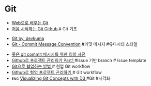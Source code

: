 # Git
+ <a href="https://learngitbranching.js.org/index.html?demo"> Web으로 배우는 Git </a>
+ <a href="https://github.com/ossdevforum/git-starter"> 처음 시작하는 Git Github </a> # Git 기초
- [Git by. devkuma](http://www.devkuma.com/books/12)
- [Git - Commit Message Convention](htts://walbatrossw.github.io/git/2019/03/10/git-commit-message-convention.html)  #커밋 메시지 #유다시티 스타일
+ <a href="https://blog.ull.im/engineering/2019/03/10/logs-on-git.html">좋은 git commit 메시지를 위한 영어 사전</a>
+ <a href="https://cheese10yun.github.io/github-proejct/"> Github로 프로젝트 관리하기 Part1 </a> #Issue 기반 branch # Issue template
+ <a href="https://ryan-han.com/post/etc/gitflow/"> Git으로 협업하는 방법 </a> # 현업 Git workflow
+ <a href="https://velog.io/@hidaehyunlee/Github로-협업하기"> Github로 협업 프로젝트 관리하기 </a> # Git workflow
+ ᴇɴɢ <a href="https://learngitbranching.js.org/index.html?demo"> Visualizing Git Concepts with D3 </a> #Git #시각화
